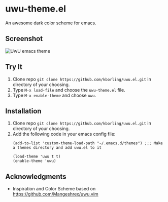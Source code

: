 # uwu-theme.el
An awesome dark color scheme for emacs.

## Screenshot
![UwU emacs theme](https://github.com/kborling/uwu.el/blob/main/uwu.png)

## Try It

1. Clone repo `git clone https://github.com/kborling/uwu.el.git` in directory of your choosing.
2. Type `M-x load-file` and choose the `uwu-theme.el` file.
3. Type `M-x enable-theme` and choose `uwu`.

## Installation

1. Clone repo `git clone https://github.com/kborling/uwu.el.git` in directory of your choosing. 
2. Add the following code in your emacs config file:
   ```elisp
   (add-to-list 'custom-theme-load-path "~/.emacs.d/themes") ;;; Make a themes directory and add uwu.el to it

   (load-theme 'uwu t t)
   (enable-theme 'uwu)
   ```

## Acknowledgments
- Inspiration and Color Scheme based on https://github.com/Mangeshrex/uwu.vim
